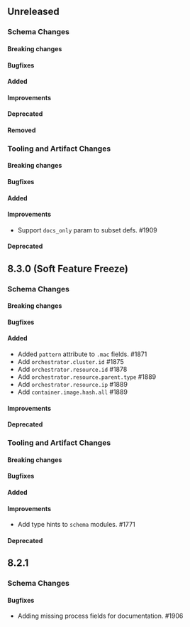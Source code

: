 <!-- When adding an entry to the Changelog:

- Please follow the Keep a Changelog: http://keepachangelog.com/ guidelines.
- Please insert your changelog line ordered by PR ID.
- Make sure you add your entry to the correct section (schema or tooling).

Thanks, you're awesome :-) -->

## Unreleased

### Schema Changes

#### Breaking changes

#### Bugfixes

#### Added

#### Improvements

#### Deprecated

#### Removed

### Tooling and Artifact Changes

#### Breaking changes

#### Bugfixes

#### Added

#### Improvements

* Support `docs_only` param to subset defs. #1909

#### Deprecated

## 8.3.0 (Soft Feature Freeze)

### Schema Changes

#### Breaking changes

#### Bugfixes

#### Added

* Added `pattern` attribute to `.mac` fields. #1871
* Add `orchestrator.cluster.id` #1875
* Add `orchestrator.resource.id` #1878
* Add `orchestrator.resource.parent.type` #1889
* Add `orchestrator.resource.ip` #1889
* Add `container.image.hash.all` #1889

#### Improvements

#### Deprecated

### Tooling and Artifact Changes

#### Breaking changes

#### Bugfixes

#### Added

#### Improvements

* Add type hints to `schema` modules. #1771

#### Deprecated

## 8.2.1

### Schema Changes

#### Bugfixes

* Adding missing process fields for documentation. #1906

<!-- All empty sections:

## Unreleased

### Schema Changes

#### Breaking changes

#### Bugfixes

#### Added

#### Improvements

#### Deprecated

### Tooling and Artifact Changes

#### Breaking changes

#### Bugfixes

#### Added

#### Improvements

#### Deprecated

-->

